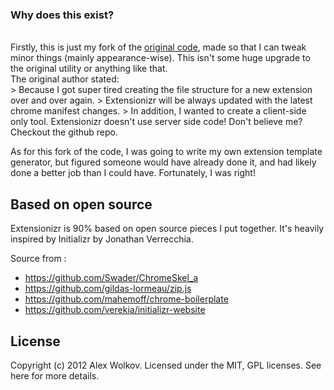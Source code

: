 




<h3>Why does this exist?</h3><br>
Firstly, this is just my fork of the <a href="https://github.com/altryne/extensionizr">original code</a>, made so that I can tweak minor things (mainly appearance-wise).
This isn't some huge upgrade to the original utility or anything like that. <br>
The original author stated:<br>
> Because I got super tired creating the file structure for a new extension over and over again. 
> Extensionizr will be always updated with the latest chrome manifest changes.
> In addition, I wanted to create a client-side only tool. Extensionizr doesn't use server side code! Don't believe me? Checkout the github repo.

As for this fork of the code, I was going to write my own extension template generator, but figured someone would have already done it, and had likely done a better job than I could have. Fortunately, I was right! 

Based on open source
--------------------
Extensionizr is 90% based on open source pieces I put together. 
It's heavily inspired by Initializr by Jonathan Verrecchia.

Source from :

* https://github.com/Swader/ChromeSkel_a
* https://github.com/gildas-lormeau/zip.js
* https://github.com/mahemoff/chrome-boilerplate
* https://github.com/verekia/initializr-website

License
-------
Copyright (c) 2012 Alex Wolkov. Licensed under the MIT, GPL licenses. See here for more details.
